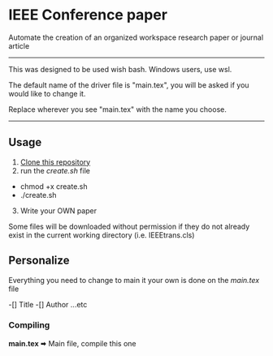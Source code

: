# IEEE Conference paper
Automate the creation of an organized workspace research paper or journal article

---

This was designed to be used wish bash. Windows users, use wsl.

The default name of the driver file is "main.tex", you will be asked if you would like to change it.

Replace wherever you see "main.tex" with the name you choose.

---

## Usage

1. [Clone this repository](#https://github.com/JakeDerkowski96/IEEE-template.git)
2. run the *create.sh* file
  - chmod +x create.sh
  - ./create.sh
3. Write your OWN paper

Some files will be downloaded without permission if they do not already exist in the current working directory (i.e. IEEEtrans.cls)


## Personalize
Everything you need to change to main it your own is done on the *main.tex* file

-[] Title
-[] Author
...etc



### Compiling
**main.tex**  🠮 Main file, compile this one

